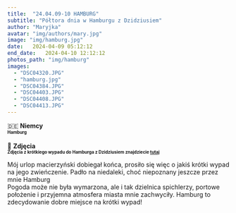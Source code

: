 ```yaml
---
title:  "24.04.09-10 HAMBURG"
subtitle: "Półtora dnia w Hamburgu z Dzidziusiem"
author: "Maryjka"
avatar: "img/authors/mary.jpg"
image: "img/hamburg.jpg"
date:   2024-04-09 05:12:12
end_date:   2024-04-10 12:12:12
photos_path: "img/hamburg"
images:
  - "DSC04320.JPG"
  - "hamburg.jpg"
  - "DSC04384.JPG"
  - "DSC04403.JPG"
  - "DSC04408.JPG"
  - "DSC04413.JPG"
---
```

🇩🇪 **Niemcy**<br/>
**<sub><sup>Hamburg</sup></sub>**<br/>
<br/>
📸 **Zdjęcia**<br/>
<sub><sup>**Zdjęcia z krótkiego wypadu do Hamburga z Dzidziusiem znajdziecie <a href="https://photos.app.goo.gl/iF3N4bgTtB8Y3kwRA">tutaj</a>**</sup></sub>

Mój urlop macierzyński dobiegał końca, prosiło się więc o jakiś krótki wypad na jego zwieńczenie. Padło na niedaleki, choć niepoznany jeszcze przez mnie Hamburg<br/>
Pogoda może nie była wymarzona, ale i tak dzielnica spichlerzy, portowe położenie i przyjemna atmosfera miasta mnie zachwyciły. Hamburg to zdecydowanie dobre miejsce na krótki wypad! 
